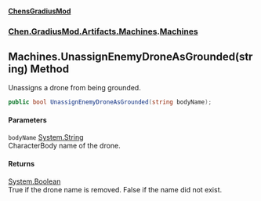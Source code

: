 
#### [ChensGradiusMod](index 'index')

### [Chen.GradiusMod.Artifacts.Machines](ayrCd5wE1fGIQOox6GFHYA 'Chen.GradiusMod.Artifacts.Machines').[Machines](06BKrroboYsdkfWNwbWj1A 'Chen.GradiusMod.Artifacts.Machines.Machines')

## Machines.UnassignEnemyDroneAsGrounded(string) Method
Unassigns a drone from being grounded.  
```csharp
public bool UnassignEnemyDroneAsGrounded(string bodyName);
```

#### Parameters
<a name='Chen_GradiusMod_Artifacts_Machines_Machines_UnassignEnemyDroneAsGrounded(string)_bodyName'></a>
`bodyName` [System.String](https://docs.microsoft.com/en-us/dotnet/api/System.String 'System.String')  
CharacterBody name of the drone.
  

#### Returns
[System.Boolean](https://docs.microsoft.com/en-us/dotnet/api/System.Boolean 'System.Boolean')  
True if the drone name is removed. False if the name did not exist.
